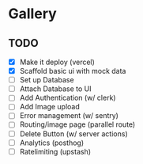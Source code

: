 # Gallery

## TODO

- [x] Make it deploy (vercel)
- [x] Scaffold basic ui with mock data
- [ ] Set up Database
- [ ] Attach Database to UI
- [ ] Add Authentication (w/ clerk)
- [ ] Add Image upload
- [ ] Error management (w/ sentry)
- [ ] Routing/image page (parallel route)
- [ ] Delete Button (w/ server actions)
- [ ] Analytics (posthog)
- [ ] Ratelimiting (upstash)
